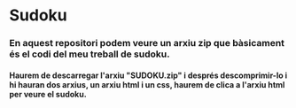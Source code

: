 # Sudoku

### En aquest repositori podem veure un arxiu zip que bàsicament és el codi del meu treball de sudoku.

#### Haurem de descarregar l'arxiu "SUDOKU.zip" i després descomprimir-lo i hi hauran dos arxius, un arxiu html i un css, haurem de clica a l'arxiu html per veure el sudoku.
